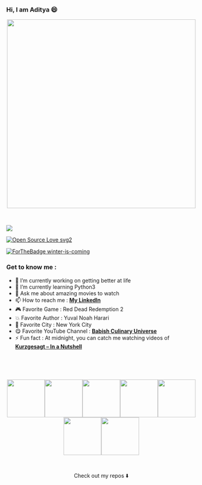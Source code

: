 ### Hi, I am Aditya 😄

<p align="center">
  <!--
  Jimmy Fallon <img width="500" src="https://media.giphy.com/media/cE02lboc8JPO/giphy.gif">
  Leonardo DiCaprio <img width="500" height="300" src="https://media.giphy.com/media/uK6bou9U4l2Sc/giphy.gif">
  Will Smith <img width="500" src="https://media.giphy.com/media/wRc3lYsawNj20/giphy.gif">
  The Marvelous Mrs. Maisel MySpot <img width="500" src="https://media.giphy.com/media/f4O2UrO5w1BCsy9EX6/giphy.gif">
  The Marvelous Mrs. Maisel Hello <img width="500" src="https://media.giphy.com/media/J1Ey6XGUA05o6S3Uco/giphy.gif">
  The Marvelous Mrs. Maisel <img width="500" src="https://media.giphy.com/media/llDZ69jJuuBpB5Zblm/giphy.gif">
  Adam Sandler <img width="500" src="https://media.giphy.com/media/Xbn4I3lPUqLP5ZepV1/giphy.gif">
  -->
   <img width="500" src="https://media.giphy.com/media/wRc3lYsawNj20/giphy.gif">
</p>

<br>

![](https://komarev.com/ghpvc/?username=AGVGA&color=red)

[![Open Source Love svg2](https://badges.frapsoft.com/os/v2/open-source.svg?v=103)](https://github.com/ellerbrock/open-source-badges/)

[![ForTheBadge winter-is-coming](http://ForTheBadge.com/images/badges/winter-is-coming.svg)](http://ForTheBadge.com)

### Get to know me : 

- 🔭 I’m currently working on getting better at life
- 🌱 I’m currently learning Python3
- 💬 Ask me about amazing movies to watch
- 📫 How to reach me : [**My LinkedIn**](https://www.linkedin.com/in/aditya2000)
- 🎮 Favorite Game : Red Dead Redemption 2
- 💥 Favorite Author : Yuval Noah Harari
- 🗽 Favorite City : New York City
- 😋 Favorite YouTube Channel : [**Babish Culinary Universe**](https://www.youtube.com/user/bgfilms)
- ⚡ Fun fact : At midnight, you can catch me watching videos of [**Kurzgesagt – In a Nutshell**](https://www.youtube.com/c/inanutshell)

<br>
<br>
<br>

<p align="center">
  <img src="https://media3.giphy.com/media/ln7z2eWriiQAllfVcn/200w.webp" width="100"><img src="https://i.giphy.com/media/LMt9638dO8dftAjtco/200.webp" width="100"><img src="https://i.giphy.com/media/eNAsjO55tPbgaor7ma/200w.webp" width="100"><img src="https://i.giphy.com/media/VgGthkhUvGgOit7Y9i/200.webp" width="100"><img src="https://media3.giphy.com/media/kdFc8fubgS31b8DsVu/giphy.webp" width="100"><img src="https://i.giphy.com/media/KzJkzjggfGN5Py6nkT/200.webp" width="100"><img src="https://i.giphy.com/media/IdyAQJVN2kVPNUrojM/200.webp" width="100">
</p>

<br>

<p align="center">
Check out my repos ⬇️  
</p>

